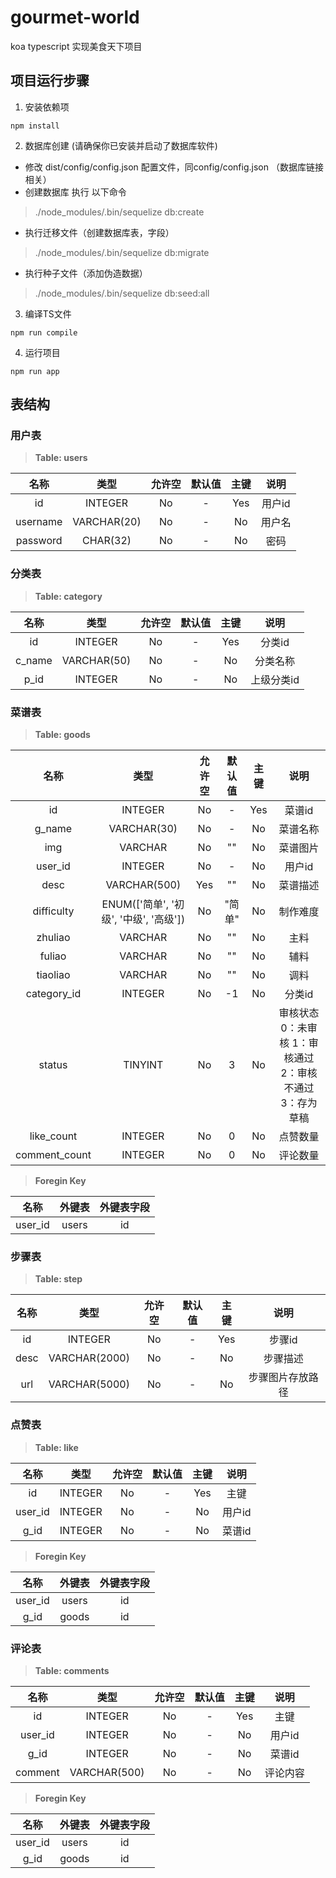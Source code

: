 # gourmet-world
 koa typescript  实现美食天下项目

## 项目运行步骤
1. 安装依赖项
```
npm install 
```
2. 数据库创建   (请确保你已安装并启动了数据库软件)
- 修改 dist/config/config.json 配置文件，同config/config.json   （数据库链接相关）
- 创建数据库 执行 以下命令
> ./node_modules/.bin/sequelize db:create
- 执行迁移文件（创建数据库表，字段）
> ./node_modules/.bin/sequelize db:migrate
- 执行种子文件（添加伪造数据）
> ./node_modules/.bin/sequelize db:seed:all 
3. 编译TS文件 
```
npm run compile
```
4. 运行项目
```
npm run app
```

## 表结构

### 用户表
> **Table: users**

|名称|类型|允许空|默认值|主键|说明|
|:--:|:--:|:--:|:--:|:--:|:--:|
| id | INTEGER | No | - | Yes | 用户id |
| username | VARCHAR(20) | No | - | No | 用户名 |
| password | CHAR(32) | No | - | No | 密码 |

### 分类表
> **Table: category**

|名称|类型|允许空|默认值|主键|说明|
|:--:|:--:|:--:|:--:|:--:|:--:|
| id | INTEGER | No | - | Yes | 分类id |
| c_name | VARCHAR(50) | No | - | No | 分类名称 |
| p_id | INTEGER | No | - | No | 上级分类id |

### 菜谱表
> **Table: goods**

|名称|类型|允许空|默认值|主键|说明|
|:--:|:--:|:--:|:--:|:--:|:--:|
| id | INTEGER | No | - | Yes | 菜谱id |
| g_name | VARCHAR(30) | No | - | No | 菜谱名称 |
| img | VARCHAR | No | "" | No | 菜谱图片 |
| user_id | INTEGER | No | - | No | 用户id |
| desc | VARCHAR(500) | Yes | "" | No | 菜谱描述 |
| difficulty | ENUM(['简单', '初级', '中级', '高级']) | No | "简单" | No | 制作难度 |
| zhuliao | VARCHAR | No | "" | No | 主料 |
| fuliao | VARCHAR | No | "" | No | 辅料 |
| tiaoliao | VARCHAR | No | "" | No | 调料 |
| category_id | INTEGER | No | -1 | No | 分类id |
| status | TINYINT | No | 3 | No | 审核状态 0：未审核  1：审核通过  2：审核不通过  3：存为草稿|
| like_count | INTEGER | No | 0 | No | 点赞数量 |
| comment_count | INTEGER | No | 0 | No | 评论数量 |

> **Foregin Key**

|名称|外键表|外键表字段|
|:--:|:--:|:--:|
| user_id | users | id |

### 步骤表
> **Table: step**

|名称|类型|允许空|默认值|主键|说明|
|:--:|:--:|:--:|:--:|:--:|:--:|
| id | INTEGER | No | - | Yes | 步骤id |
| desc | VARCHAR(2000) | No | - | No | 步骤描述 |
| url | VARCHAR(5000) | No | - | No | 步骤图片存放路径 |

### 点赞表
> **Table: like**

|名称|类型|允许空|默认值|主键|说明|
|:--:|:--:|:--:|:--:|:--:|:--:|
| id | INTEGER | No | - | Yes | 主键 |
| user_id | INTEGER | No | - | No | 用户id |
| g_id | INTEGER | No | - | No | 菜谱id |

> **Foregin Key**

|名称|外键表|外键表字段|
|:--:|:--:|:--:|
| user_id | users | id |
| g_id | goods | id |

### 评论表
> **Table: comments**

|名称|类型|允许空|默认值|主键|说明|
|:--:|:--:|:--:|:--:|:--:|:--:|
| id | INTEGER | No | - | Yes | 主键 |
| user_id | INTEGER | No | - | No | 用户id |
| g_id | INTEGER | No | - | No | 菜谱id |
| comment | VARCHAR(500) | No | - | No | 评论内容 |

> **Foregin Key**

|名称|外键表|外键表字段|
|:--:|:--:|:--:|
| user_id | users | id |
| g_id | goods | id |

